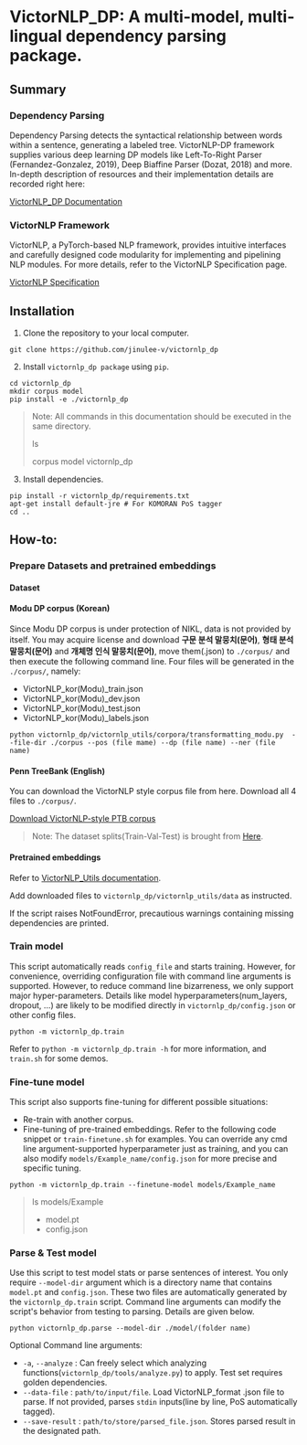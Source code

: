 # VictorNLP_DP: A multi-model, multi-lingual dependency parsing package.

## Summary

### Dependency Parsing

Dependency Parsing detects the syntactical relationship between words within a sentence, generating a labeled tree. VictorNLP-DP framework supplies various deep learning DP models like Left-To-Right Parser (Fernandez-Gonzalez, 2019), Deep Biaffine Parser (Dozat, 2018) and more. In-depth description of resources and their implementation details are recorded right here:

[VictorNLP_DP Documentation](https://www.notion.so/jinulee/VictorNLP_DP-daa5e56b078647eaa6988a6797be0bd5)

### VictorNLP Framework

VictorNLP, a PyTorch-based NLP framework, provides intuitive interfaces and carefully designed code modularity for implementing and pipelining NLP modules. For more details, refer to the VictorNLP Specification page.

[VictorNLP Specification](https://www.notion.so/VictorNLP-Specification-e03ed18b4a034e3baa16f17793781a90)

## Installation

1. Clone the repository to your local computer.
```
git clone https://github.com/jinulee-v/victornlp_dp
```

2. Install `victornlp_dp package` using `pip`.
```
cd victornlp_dp
mkdir corpus model
pip install -e ./victornlp_dp
```

> Note: All commands in this documentation should be executed in the same directory.
> 
> ls 
>
> corpus model victornlp_dp

3. Install dependencies.

```
pip install -r victornlp_dp/requirements.txt
apt-get install default-jre # For KOMORAN PoS tagger
cd ..
```

## How-to:

### Prepare Datasets and pretrained embeddings

#### Dataset

#### Modu DP corpus (Korean)

Since Modu DP corpus is under protection of NIKL, data is not provided by itself. You may acquire license and download **구문 분석 말뭉치(문어)**, **형태 분석 말뭉치(문어)** and **개체명 인식 말뭉치(문어)**, move them(.json) to `./corpus/` and then execute the following command line. Four files will be generated in the `./corpus/`, namely:
- VictorNLP_kor(Modu)_train.json
- VictorNLP_kor(Modu)_dev.json
- VictorNLP_kor(Modu)_test.json
- VictorNLP_kor(Modu)_labels.json

```
python victornlp_dp/victornlp_utils/corpora/transformatting_modu.py  --file-dir ./corpus --pos (file mame) --dp (file name) --ner (file name)
```

#### Penn TreeBank (English)

You can download the VictorNLP style corpus file from here. Download all 4 files to `./corpus/`.

[Download VictorNLP-style PTB corpus](https://drive.google.com/drive/folders/1GV4uaa95kIIx7mIins2Ld-sxdOwLR2xv?usp=sharing)

> Note: The dataset splits(Train-Val-Test) is brought from [Here](https://github.com/KhalilMrini/LAL-Parser).

#### Pretrained embeddings

Refer to [VictorNLP_Utils documentation](https://github.com/jinulee-v/victornlp_dp).

Add downloaded files to `victornlp_dp/victornlp_utils/data` as instructed.

If the script raises NotFoundError, precautious warnings containing missing dependencies are printed.

### Train model

This script automatically reads `config_file` and starts training. However, for convenience, overriding configuration file with command line arguments is supported. However, to reduce command line bizarreness, we only support major hyper-parameters. Details like model hyperparameters(num_layers, dropout, ...) are likely to be modified directly in `victornlp_dp/config.json` or other config files.

```
python -m victornlp_dp.train
```

Refer to `python -m victornlp_dp.train -h` for more information, and `train.sh` for some demos.

### Fine-tune model

This script also supports fine-tuning for different possible situations:
- Re-train with another corpus.
- Fine-tuning of pre-trained embeddings.
Refer to the following code snippet or `train-finetune.sh` for examples. You can override any cmd line argument-supported hyperparameter just as training, and you can also modify `models/Example_name/config.json` for more precise and specific tuning.

```
python -m victornlp_dp.train --finetune-model models/Example_name
```
> ls models/Example
>
> - model.pt
> - config.json

### Parse & Test model

Use this script to test model stats or parse sentences of interest. You only require `--model-dir` argument which is a directory name that contains `model.pt` and `config.json`. These two files are automatically generated by the `victornlp_dp.train` script. Command line arguments can modify the script's behavior from testing to parsing. Details are given below.

```
python victornlp_dp.parse --model-dir ./model/(folder name)
```

Optional Command line arguments:
- `-a`, `--analyze` : Can freely select which analyzing functions(`victornlp_dp/tools/analyze.py`) to apply. Test set requires golden dependencies.
- `--data-file` : `path/to/input/file`. Load VictorNLP_format .json file to parse. If not provided, parses `stdin` inputs(line by line, PoS automatically tagged).
- `--save-result` : `path/to/store/parsed_file.json`. Stores parsed result in the designated path.